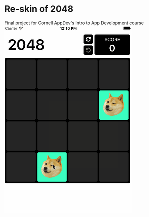# Re-skin of 2048
Final project for Cornell AppDev's Intro to App Development course
![](doge2048.gif)
